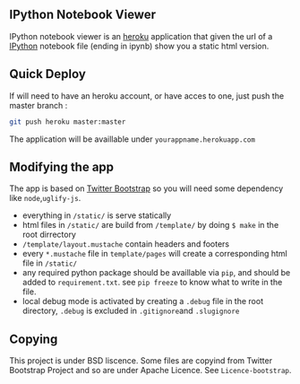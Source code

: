 IPython Notebook Viewer
-----------------------

IPython notebook viewer is an [heroku](http://www.heroku.com) application that
given the url of a [IPython](http://www.ipython.org) notebook file (ending in ipynb) show you a static
html version.

Quick Deploy
------------

If will need to have an heroku account, or have acces to one, 
just push the master branch :

```bash
git push heroku master:master
```

The application will be availlable under `yourappname.herokuapp.com`


Modifying the app
-----------------

The app is based on [Twitter Bootstrap](http://twitter.github.com/bootstrap/)
so you will need some dependency like `node`,`uglify-js`.

 * everything in `/static/` is serve statically
 * html files in `/static/` are build from `/template/` by doing `$ make` in the root dirrectory
 * `/template/layout.mustache` contain headers and footers
 * every `*.mustache` file in `template/pages` will create a corresponding html file in `/static/` 
 * any required python package should be availlable via `pip`, and should be added to `requirement.txt`.
   see `pip freeze` to know what to write in the file.
 * local debug mode is activated by creating a `.debug` file in the root directory, `.debug` is excluded in `.gitignore`and `.slugignore`


Copying
-------

This project is under BSD liscence. Some files are copyind from Twitter Bootstrap Project and so are under Apache Licence. See `Licence-bootstrap`.
